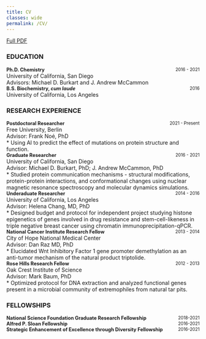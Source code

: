 ```yaml
---
title: CV
classes: wide
permalink: /CV/
---
```


[Full PDF](CV_Terra_Sztain.pdf)

### EDUCATION
<div style="text-align:left;font-size:0.9em;">
   <b> Ph.D. Chemistry </b>
   <span style="float:right;font-size:0.9em;">
       2016 - 2021
   </span>
</div>
University of California, San Diego
<br>
Advisors: Michael D. Burkart and J. Andrew McCammon
	
<div style="text-align:left;font-size:0.9em;">
   <b> B.S. Biochemistry, <i> cum laude </i> </b>
   <span style="float:right;font-size:0.9em;">
       2016 
   </span>
</div>
University of California, Los Angeles 	

### RESEARCH EXPERIENCE
<div style="text-align:left;font-size:0.9em;">
   <b> Postdoctoral Researcher </b>
   <span style="float:right;font-size:0.9em;">
       2021 - Present
   </span>
</div>
Free University, Berlin
<br>
Advisor: Frank No&eacute;, PhD
<br>
* Using AI to predict the effect of mutations on protein structure and function.

<div style="text-align:left;font-size:0.9em;">
   <b> Graduate Researcher </b>
   <span style="float:right;font-size:0.9em;">
       2016 - 2021 
   </span>
</div>
University of California, San Diego
<br>
Advisor: Michael D. Burkart, PhD; J. Andrew McCammon, PhD
<br>
* Studied protein communication mechanisms - structural modifications, protein-protein
interactions, and conformational changes using nuclear magnetic resonance spectroscopy
and molecular dynamics simulations. 

<div style="text-align:left;font-size:0.9em;">
   <b> Underaduate Researcher </b>
   <span style="float:right;font-size:0.9em;">
       2014 - 2016 
   </span>
</div>
University of California, Los Angeles
<br>
Advisor: Helena Chang, MD, PhD
<br>
* Designed budget and protocol for independent project studying histone epigenetics of
genes involved in drug resistance and stem-cell-likeness in triple negative breast cancer
using chromatin immunoprecipitation-qPCR.

<div style="text-align:left;font-size:0.9em;">
   <b> National Cancer Institute Research Fellow </b>
   <span style="float:right;font-size:0.9em;">
       2013 - 2014 
   </span>
</div>
City of Hope National Medical Center
<br>
Advisor: Dan Raz MD, PhD
<br>
* Elucidated Wnt Inhibitory Factor 1 gene promoter demethylation as an anti-tumor
mechanism of the natural product triptolide.

<div style="text-align:left;font-size:0.9em;">
   <b> Rose Hills Research Fellow </b>
   <span style="float:right;font-size:0.9em;">
       2012 - 2013 
   </span>
</div>
Oak Crest Institute of Science
<br>
Advisor: Mark Baum, PhD
<br>
* Optimized protocol for DNA extraction and analyzed functional genes present in a
microbial community of extremophiles from natural tar pits.

### FELLOWSHIPS
<div style="text-align:left;font-size:0.9em;">
   <b> National Science Foundation Graduate Research Fellowship </b>
   <span style="float:right;font-size:0.9em;">
       2018-2021
   </span>
</div>
<div style="text-align:left;font-size:0.9em;">
   <b> Alfred P. Sloan Fellowship </b>
   <span style="float:right;font-size:0.9em;">
       2016-2021
   </span>
</div>
<div style="text-align:left;font-size:0.9em;">
   <b> Strategic Enhancement of Excellence through Diversity Fellowship </b>
   <span style="float:right;font-size:0.9em;">
       2016-2021
   </span>
</div>

[jekyll-organization]: https://github.com/jekyll
